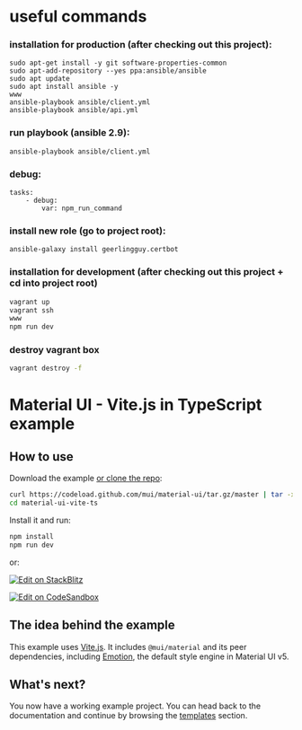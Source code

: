 # useful commands

### installation for production (after checking out this project):

```
sudo apt-get install -y git software-properties-common
sudo apt-add-repository --yes ppa:ansible/ansible
sudo apt update
sudo apt install ansible -y
www
ansible-playbook ansible/client.yml
ansible-playbook ansible/api.yml
```

### run playbook (ansible 2.9):

```
ansible-playbook ansible/client.yml
```

### debug:

```
tasks:
    - debug:
        var: npm_run_command
```

### install new role (go to project root):

```
ansible-galaxy install geerlingguy.certbot
```

### installation for development (after checking out this project + cd into project root)

```sh
vagrant up
vagrant ssh
www
npm run dev
```

### destroy vagrant box

```sh
vagrant destroy -f
```


# Material UI - Vite.js in TypeScript example

## How to use

Download the example [or clone the repo](https://github.com/mui/material-ui):

<!-- #default-branch-switch -->

```bash
curl https://codeload.github.com/mui/material-ui/tar.gz/master | tar -xz --strip=2 material-ui-master/examples/material-ui-vite-ts
cd material-ui-vite-ts
```

Install it and run:

```bash
npm install
npm run dev
```

or:

<!-- #default-branch-switch -->

[![Edit on StackBlitz](https://developer.stackblitz.com/img/open_in_stackblitz.svg)](https://stackblitz.com/github/mui/material-ui/tree/master/examples/material-ui-vite-ts)

[![Edit on CodeSandbox](https://codesandbox.io/static/img/play-codesandbox.svg)](https://codesandbox.io/s/github/mui/material-ui/tree/master/examples/material-ui-vite-ts)

## The idea behind the example

This example uses [Vite.js](https://github.com/vitejs/vite).
It includes `@mui/material` and its peer dependencies, including [Emotion](https://emotion.sh/docs/introduction), the default style engine in Material UI v5.

## What's next?

<!-- #default-branch-switch -->

You now have a working example project.
You can head back to the documentation and continue by browsing the [templates](https://mui.com/material-ui/getting-started/templates/) section.
